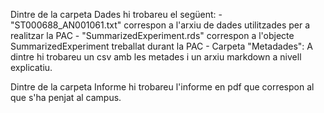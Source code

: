 Dintre de la carpeta Dades hi trobareu el següent:
    - "ST000688_AN001061.txt" correspon a l'arxiu de dades utilitzades per a realitzar la PAC
    - "SummarizedExperiment.rds" correspon a l'objecte SummarizedExperiment treballat durant la PAC
    - Carpeta "Metadades": A dintre hi trobareu un csv amb les metades i un arxiu markdown a nivell explicatiu.

Dintre de la carpeta Informe hi trobareu l'informe en pdf que correspon al que s'ha penjat al campus.


